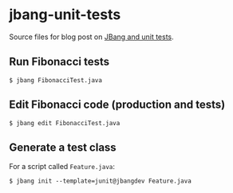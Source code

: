 # jbang-unit-tests

Source files for blog post on [JBang and unit tests](https://grumpyf0x48.org/jbang-et-les-tests-unitaires/).

## Run Fibonacci tests

```console
$ jbang FibonacciTest.java
```

## Edit Fibonacci code (production and tests)

```console
$ jbang edit FibonacciTest.java
```

## Generate a test class

For a script called `Feature.java`:

```console
$ jbang init --template=junit@jbangdev Feature.java
```
